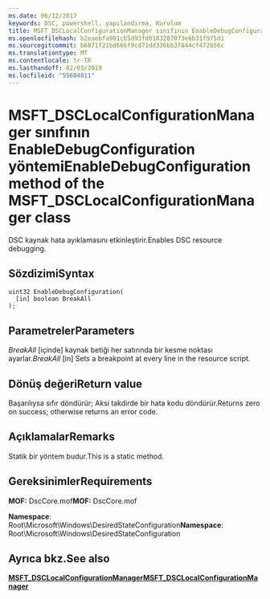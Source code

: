 ```yaml
---
ms.date: 06/12/2017
keywords: DSC, powershell, yapılandırma, Kurulum
title: MSFT_DSCLocalConfigurationManager sınıfının EnableDebugConfiguration yöntemi
ms.openlocfilehash: b2eaebfa901cb5d93fd0183287073e6b31f975d1
ms.sourcegitcommit: b6871f21bd666f9cd71dd336bb3f844cf472b56c
ms.translationtype: MT
ms.contentlocale: tr-TR
ms.lasthandoff: 02/03/2019
ms.locfileid: "55684811"
---
```

# <a name="enabledebugconfiguration-method-of-the-msftdsclocalconfigurationmanager-class"></a><span data-ttu-id="6bc75-103">MSFT_DSCLocalConfigurationManager sınıfının EnableDebugConfiguration yöntemi</span><span class="sxs-lookup"><span data-stu-id="6bc75-103">EnableDebugConfiguration method of the MSFT_DSCLocalConfigurationManager class</span></span>

<span data-ttu-id="6bc75-104">DSC kaynak hata ayıklamasını etkinleştirir.</span><span class="sxs-lookup"><span data-stu-id="6bc75-104">Enables DSC resource debugging.</span></span>

## <a name="syntax"></a><span data-ttu-id="6bc75-105">Sözdizimi</span><span class="sxs-lookup"><span data-stu-id="6bc75-105">Syntax</span></span>

```mof
uint32 EnableDebugConfiguration(
  [in] boolean BreakAll
);
```

## <a name="parameters"></a><span data-ttu-id="6bc75-106">Parametreler</span><span class="sxs-lookup"><span data-stu-id="6bc75-106">Parameters</span></span>

<span data-ttu-id="6bc75-107">*BreakAll* \[içinde\] kaynak betiği her satırında bir kesme noktası ayarlar.</span><span class="sxs-lookup"><span data-stu-id="6bc75-107">*BreakAll* \[in\] Sets a breakpoint at every line in the resource script.</span></span>

## <a name="return-value"></a><span data-ttu-id="6bc75-108">Dönüş değeri</span><span class="sxs-lookup"><span data-stu-id="6bc75-108">Return value</span></span>

<span data-ttu-id="6bc75-109">Başarılıysa sıfır döndürür; Aksi takdirde bir hata kodu döndürür.</span><span class="sxs-lookup"><span data-stu-id="6bc75-109">Returns zero on success; otherwise returns an error code.</span></span>

## <a name="remarks"></a><span data-ttu-id="6bc75-110">Açıklamalar</span><span class="sxs-lookup"><span data-stu-id="6bc75-110">Remarks</span></span>

<span data-ttu-id="6bc75-111">Statik bir yöntem budur.</span><span class="sxs-lookup"><span data-stu-id="6bc75-111">This is a static method.</span></span>

## <a name="requirements"></a><span data-ttu-id="6bc75-112">Gereksinimler</span><span class="sxs-lookup"><span data-stu-id="6bc75-112">Requirements</span></span>

<span data-ttu-id="6bc75-113">**MOF:** DscCore.mof</span><span class="sxs-lookup"><span data-stu-id="6bc75-113">**MOF:** DscCore.mof</span></span>

<span data-ttu-id="6bc75-114">**Namespace**: Root\Microsoft\Windows\DesiredStateConfiguration</span><span class="sxs-lookup"><span data-stu-id="6bc75-114">**Namespace**: Root\Microsoft\Windows\DesiredStateConfiguration</span></span>

## <a name="see-also"></a><span data-ttu-id="6bc75-115">Ayrıca bkz.</span><span class="sxs-lookup"><span data-stu-id="6bc75-115">See also</span></span>

[<span data-ttu-id="6bc75-116">**MSFT_DSCLocalConfigurationManager**</span><span class="sxs-lookup"><span data-stu-id="6bc75-116">**MSFT_DSCLocalConfigurationManager**</span></span>](msft-dsclocalconfigurationmanager.md)